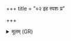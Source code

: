 +++
title = "०२ इह स्पशः प्र"

+++
<details><summary>मूलम् (GR)</summary>

इह स्पशः प्र चरन्तीमे अस्य  
सहस्राक्षा अति पश्यन्ति भूमिम् ।  
यो ऽस्य व्रतं प्रमिनाति कश् च  
न स मुच्यते वरुणस्य पाशात् ॥
</details>